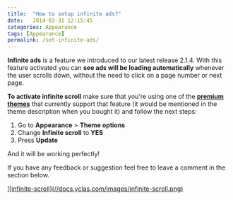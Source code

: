 ```yaml
---
title:  "How to setup infinite ads?"
date:   2014-03-31 12:15:45
categories: Appearance
tags: [Appearance]
permalink: /set-infinite-ads/
---
```

**Infinite ads** is a feature we introduced to our latest release 2.1.4. With this feature activated you can **see ads will be loading automatically** whenever the user scrolls down, without the need to click on a page number or next page.

**To activate infinite scroll** make sure that you're using one of the **[premium themes](http://open-classifieds.com/market/)** that currently support that feature (it would be mentioned in the theme description when you bought it) and follow the next steps:

1. Go to **Appearance** > **Theme options** 
2. Change **Infinite scroll** to **YES** 
3. Press **Update**

And it will be working perfectly!

If you have any feedback or suggestion feel free to leave a comment in the section below.

<a href="//docs.yclas.com/images/infinite-scroll.png" class="thumbnail gallery-item" data-gallery>
![infinite-scroll](//docs.yclas.com/images/infinite-scroll.png)
</a>

